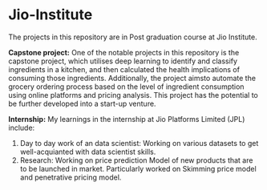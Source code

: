 # Jio-Institute
The projects in this repository are in Post graduation course at Jio Institute.

**Capstone project:** One of the notable projects in this repository is the capstone project, which utilises deep learning to identify and classify ingredients in a kitchen, and then calculated the health implications of consuming those ingredients. Additionally, the project aimsto automate the grocery ordering process based on the level of ingredient consumption using online platforms and pricing analysis. This project has the potential to be further developed into a start-up venture.

**Internship:**
My learnings in the internship at Jio Platforms Limited (JPL) include:
1. Day to day work of an data scientist: Working on various datasets to get well-acquianted with data scientist skills. 
2. Research: Working on price prediction Model of new products that are to be launched in market. Particularly worked on Skimming price model and penetrative pricing model.
